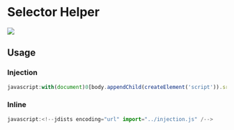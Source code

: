 # Selector Helper

![](http://divio.qiniudn.com/FjY4c2O1UwqRmc0trDUaefoTkUZu)

## Usage

### Injection

```js
javascript:with(document)0[body.appendChild(createElement('script')).src='//raw.githubusercontent.com/zswang/selector-helper/master/injection.js?'+Math.random()]
```

### Inline

```js
javascript:<!--jdists encoding="url" import="../injection.js" /-->
```